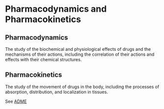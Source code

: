 # Pharmacodynamics and Pharmacokinetics

## Pharmacodynamics

The study of the biochemical and physiological effects of drugs and the mechanisms of their actions, including the correlation of their actions and effects with their chemical structures.

## Pharmacokinetics

The study of the movement of drugs in the body, including the processes of absorption, distribution, and localization in tissues.

See [ADME](adme-t.md)
